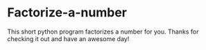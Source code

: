 # Factorize-a-number
This short python program factorizes a number for you. Thanks for checking it out and have an awesome day!
